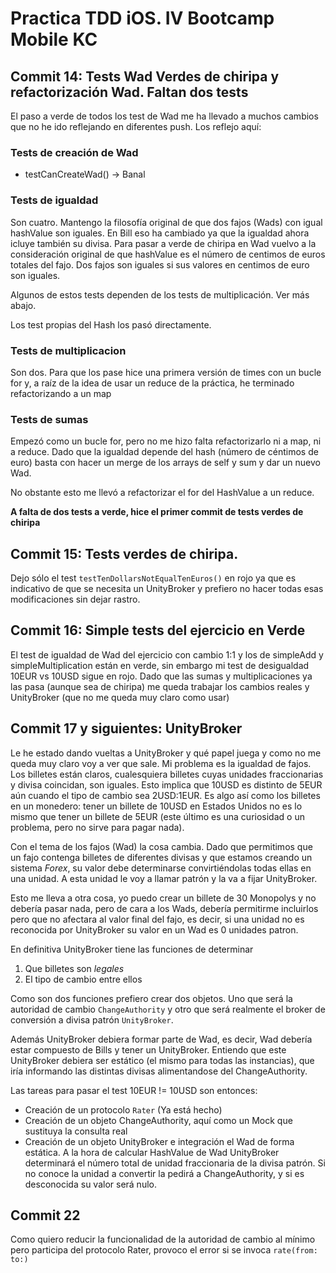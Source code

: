 # Practica TDD iOS. IV Bootcamp Mobile KC

## Commit 14: Tests Wad Verdes de chiripa y refactorización Wad. Faltan dos tests

El paso a verde de todos los test de Wad me ha llevado a muchos cambios que no he ido reflejando en diferentes push. Los reflejo aquí:

### Tests de creación de Wad

- testCanCreateWad() -> Banal

### Tests de igualdad

Son cuatro. Mantengo la filosofía original de que dos fajos (Wads) con igual hashValue son iguales. En Bill eso ha cambiado ya que la igualdad ahora icluye también su divisa. Para pasar a verde de chiripa en Wad vuelvo a la consideración original de que hashValue es el número de centimos de euros totales del fajo. Dos fajos son iguales si sus valores en centimos de euro son iguales.

Algunos de estos tests dependen de los tests de multiplicación. Ver más abajo.

Los test propias del Hash los pasó directamente.

### Tests de multiplicacion

Son dos. Para que los pase hice una primera versión de times con un bucle for y, a raíz de la idea de usar un reduce de la práctica, he terminado refactorizando a un map

### Tests de sumas
Empezó como un bucle for, pero no me hizo falta refactorizarlo ni a map, ni a reduce. Dado que la igualdad depende del hash (número de céntimos de euro) basta con hacer un merge de los arrays de self y sum y dar un nuevo Wad.

No obstante esto me llevó a refactorizar el for del HashValue a un reduce.

**A falta de dos tests a verde, hice el primer commit de tests verdes de chiripa**

## Commit 15: Tests verdes de chiripa.

Dejo sólo el test `testTenDollarsNotEqualTenEuros()` en rojo ya que es indicativo de que se necesita un UnityBroker y prefiero no hacer todas esas modificaciones sin dejar rastro.

## Commit 16: Simple tests del ejercicio en Verde

El test de igualdad de Wad del ejercicio con cambio 1:1 y los de simpleAdd y simpleMultiplication están en verde, sin embargo mi test de desigualdad 10EUR vs 10USD sigue en rojo. Dado que las sumas y multiplicaciones ya las pasa (aunque sea de chiripa) me queda trabajar los cambios reales y UnityBroker (que no me queda muy claro como usar)

## Commit 17 y siguientes: UnityBroker

Le he estado dando vueltas a UnityBroker y qué papel juega y como no me queda muy claro voy a ver que sale. Mi problema es la igualdad de fajos. Los billetes están claros, cualesquiera billetes cuyas unidades fraccionarias y divisa coincidan, son iguales. Esto implica que 10USD es distinto de 5EUR aún cuando el tipo de cambio sea 2USD:1EUR. Es algo así como los billetes en un monedero: tener un billete de 10USD en Estados Unidos no es lo mismo que tener un billete de 5EUR (este último es una curiosidad o un problema, pero no sirve para pagar nada).

Con el tema de los fajos (Wad) la cosa cambia. Dado que permitimos que un fajo contenga billetes de diferentes divisas y que estamos creando un sistema _Forex_, su valor debe determinarse convirtiéndolas todas ellas en una unidad. A esta unidad le voy a llamar patrón y la va a fijar UnityBroker.

Esto me lleva a otra cosa, yo puedo crear un billete de 30 Monopolys y no debería pasar nada, pero de cara a los Wads, debería permitirme incluirlos pero que no afectara al valor final del fajo, es decir, si una unidad no es reconocida por UnityBroker su valor en un Wad es 0 unidades patron.

En definitiva UnityBroker tiene las funciones de determinar 

1. Que billetes son _legales_
2. 	El tipo de cambio entre ellos

Como son dos funciones prefiero crear dos objetos. Uno que será la autoridad de cambio `ChangeAuthority` y otro que será realmente el broker de conversión a divisa patrón `UnityBroker`.

Además UnityBroker debiera formar parte de Wad, es decir, Wad debería estar compuesto de Bills y tener un UnityBroker. Entiendo que este UnityBroker debiera ser estático (el mismo para todas las instancias), que iría informando las distintas divisas alimentandose del ChangeAuthority.

Las tareas para pasar el test 10EUR != 10USD son entonces:

- Creación de un protocolo `Rater` (Ya está hecho)
- Creación de un objeto ChangeAuthority, aquí como un Mock que sustituya la consulta real
- Creación de un objeto UnityBroker e integración el Wad de forma estática. A la hora de calcular HashValue de Wad UnityBroker determinará el número total de unidad fraccionaria de la divisa patrón. Si no conoce la unidad a convertir la pedirá a ChangeAuthority, y si es desconocida su valor será nulo.

## Commit 22
Como quiero reducir la funcionalidad de la autoridad de cambio al mínimo pero participa del protocolo Rater, provoco el error si se invoca `rate(from: to:)`